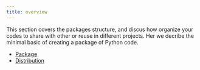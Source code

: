 ```yaml
---
title: overview
---
```


This section covers the packages structure, and discus how organize your codes to share with other or 
reuse in different projects.  Her we decribe the minimal basic of creating a package of Python code. 

* [Package](package.md)
* [Distribution](distribution.md)
